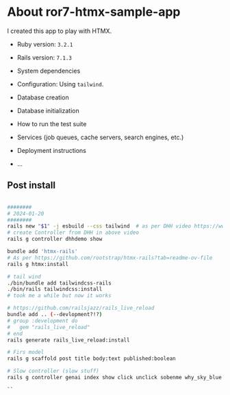 # About ror7-htmx-sample-app

I created this app to play with HTMX.

* Ruby version: `3.2.1`
* Rails version: `7.1.3`
* System dependencies
* Configuration: Using `tailwind`.

* Database creation

* Database initialization

* How to run the test suite

* Services (job queues, cache servers, search engines, etc.)

* Deployment instructions

* ...


## Post install

```bash

########
# 2024-01-20
########
rails new "$1" -j esbuild --css tailwind  # as per DHH video https://www.youtube.com/watch?v=JsNtLiph87Y
# create Controller from DHH in above video
rails g controller dhhdemo show

bundle add 'htmx-rails'
# As per https://github.com/rootstrap/htmx-rails?tab=readme-ov-file
rails g htmx:install

# tail wind
./bin/bundle add tailwindcss-rails
./bin/rails tailwindcss:install
# took me a while but now it works

# https://github.com/railsjazz/rails_live_reload
bundle add .. (--devlopment?!?)
# group :development do
#   gem "rails_live_reload"
# end
rails generate rails_live_reload:install

# Firs model
rails g scaffold post title body:text published:boolean

# Slow controller (slow stuff)
rails g controller genai index show click unclick sobenme why_sky_blue

``
